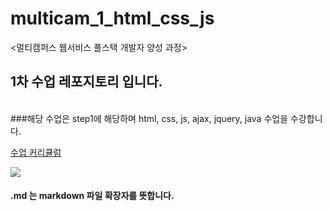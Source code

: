 # multicam_1_html_css_js
&lt;멀티캠퍼스 웹서비스 풀스택 개발자 양성 과정>
<br>
## 1차 수업 레포지토리 입니다.
<br>
###해당 수업은 step1에 해당하며 html, css, js, ajax, jquery, java 수업을 수강합니다.

<a href="https://docs.google.com/spreadsheets/d/1HG_dOJp-P5N16dK5TnKN7ECE8K1BvNeQz3_8bXNce9w/edit#gid=89749885">수업 커리큘럼</a><br>


<img src="https://event.multicampus.com/backend/images/promotion/PR010149/pc/visual-06.png">


#### .md 는 markdown 파일 확장자를 뜻합니다.
